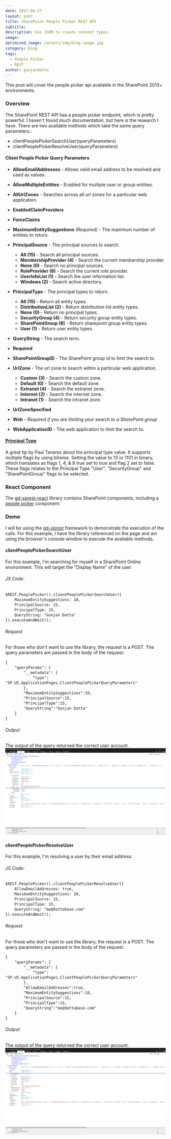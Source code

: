 ```yaml
---
date: 2017-04-27
layout: post
title: SharePoint People Picker REST API
subtitle:
description: Use JSOM to create content types.
image:
optimized_image: /assets/img/blog-image.jpg
category: blog
tags:
  - People Picker
  - REST
author: gunjandatta
---
```


This post will cover the people picker api available in the SharePoint 2013+ environments.

### Overview

The SharePoint REST API has a people picker endpoint, which is pretty powerful. I haven't found much documentation, but here is the research I have. There are two available methods which take the same query parameters.:
* clientPeoplePickerSearchUser(queryParameters)
* clientPeoplePickerResolveUser(queryParameters)

#### Client People Picker Query Parameters

- **AllowEmailAddresses** - Allows valid email address to be resolved and used as values.
- **AllowMultipleEntities** - Enabled for multiple user or group entities.
- **AllUrlZones** - Searches across all url zones for a particular web application.
- **EnabledClaimProviders**
- **ForceClaims**
- **MaximumEntitySuggestions** _(Required)_ - The maximum number of entities to return.
- **PrincipalSource** - The principal sources to search.
    
    - **All (15)** - Search all principal sources.
    - **MembershipProvider (4)** - Search the current membership provider.
    - **None (0)** - Search no principal sources.
    - **RoleProvider (8)** - Search the current role provider.
    - **UserInfoList (1)** - Search the user information list.
    - **Windows (2)** - Search active directory.
- **PrincipalType** - The principal types to return.
    
    - **All (15)** - Return all entity types.
    - **DistributionList (2)** - Return distribution list entity types.
    - **None (0)** - Return no principal types.
    - **SecurityGroup (4)** - Return security group entity types.
    - **SharePointGroup (8)** - Return sharepoint group entity types.
    - **User (1)** - Return user entity types.
- **QueryString** - The search term.
- **Required**
- **SharePointGroupID** - The SharePoint group id to limit the search to.
- **UrlZone** - The url zone to search within a particular web application.
    
    - **Custom (3)** - Search the custom zone.
    - **Default (0)** - Search the default zone.
    - **Extranet (4)** - Search the extranet zone.
    - **Internet (2)** - Search the internet zone.
    - **Intranet (1)** - Search the intranet zone.
- **UrlZoneSpecified**
- **Web** - _Required if you are limiting your search to a SharePoint group_
- **WebApplicationID** - The web application to limit the search to.

#### [Principal Type](https://msdn.microsoft.com/en-us/library/microsoft.sharepoint.client.utilities.principaltype.aspx?f=255&MSPPError=-2147217396)

A great tip by Paul Tavares about the principal type value. It supports multiple flags by using bitwise. Setting the value to 13 or 1101 in binary, which translates as flags 1, 4, & 8 true set to true and flag 2 set to false. These flags relates to the Principal Type "User", "SecurityGroup" and "SharePointGroup" flags to be selected.

### React Component

The [gd-sprest-react](https://github.com/gunjandatta/sprest/wiki/React) library contains SharePoint components, including a [people picker](https://github.com/gunjandatta/sprest/wiki/React-People-Picker) component.

### Demo

I will be using the [gd-sprest](https://gunjandatta.github.io/sprest) framework to demonstrate the execution of the calls. For this example, I have the library referenced on the page and am using the browser's console window to execute the available methods.

#### clientPeoplePickerSearchUser

For this example, I'm searching for myself in a SharePoint Online environment. This will target the "Display Name" of the user.

###### JS Code:

```
$REST.PeoplePicker().clientPeoplePickerSearchUser({
    MaximumEntitySuggestions: 10,
    PrincipalSource: 15,
    PrincipalType: 15,
    QueryString: "Gunjan Datta"
}).executeAndWait();

```

###### Request

For those who don't want to use the library, the request is a POST. The query parameters are passed in the body of the request:

```
{
    "queryParams": {
        "__metadata": {
            "type": "SP.UI.ApplicationPages.ClientPeoplePickerQueryParameters"
        },
        "MaximumEntitySuggestions":10,
        "PrincipalSource":15,
        "PrincipalType":15,
        "QueryString":"Gunjan Datta"
    }
}

```

###### Output

The output of the query returned the correct user account. ![Search User](/assets/posts/people-picker/searchUser.png)

#### clientPeoplePickerResolveUser

For this example, I'm resolving a user by their email address.

###### JS Code:

```
$REST.PeoplePicker().clientPeoplePickerResolveUser({
    AllowEmailAddresses: true,
    MaximumEntitySuggestions: 10,
    PrincipalSource: 15,
    PrincipalType: 15,
    QueryString: "me@dattabase.com"
}).executeAndWait();

```

###### Request

For those who don't want to use the library, the request is a POST. The query parameters are passed in the body of the request:

```
{
    "queryParams": {
        "__metadata": {
            "type": "SP.UI.ApplicationPages.ClientPeoplePickerQueryParameters"
        },
        "AllowEmailAddresses":true,
        "MaximumEntitySuggestions":10,
        "PrincipalSource":15,
        "PrincipalType":15,
        "QueryString":"me@dattabase.com"
    }
}

```

###### Output

The output of the query returned the correct user account. ![Resolve User](/assets/posts/people-picker/resolveUser.png)
